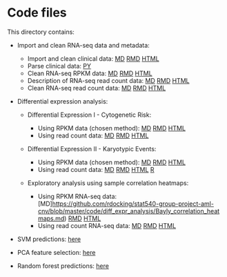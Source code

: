 Code files
==========

This directory contains:

- Import and clean RNA-seq data and metadata:
  - Import and clean clinical data: [MD](https://github.com/rdocking/stat540-group-project-aml-cnv/blob/master/code//clinical_data_import/import_and_clean_clinical_data.md) [RMD](https://github.com/rdocking/stat540-group-project-aml-cnv/blob/master/code/clinical_data_import/import_and_clean_clinical_data.Rmd) [HTML](https://github.com/rdocking/stat540-group-project-aml-cnv/blob/master/code//clinical_data_import/import_and_clean_clinical_data.html)
  - Parse clinical data: [PY](https://github.com/rdocking/stat540-group-project-aml-cnv/blob/master/code/clinical_data_import/parse_supplementary_table.py)
  - Clean RNA-seq RPKM data: [MD](https://github.com/rdocking/stat540-group-project-aml-cnv/blob/master/code/clinical_data_import/clean_rna_seq_rpkm_data.md) [RMD](https://github.com/rdocking/stat540-group-project-aml-cnv/blob/master/code/clinical_data_import/clean_rna_seq_rpkm_data.Rmd) [HTML](https://github.com/rdocking/stat540-group-project-aml-cnv/blob/master/code/clinical_data_import/clean_rna_seq_rpkm_data.html)
  - Description of RNA-seq read count data: [MD](https://github.com/rdocking/stat540-group-project-aml-cnv/blob/master/code/clinical_data_import/import_and_describe_count_data.md) [RMD](https://github.com/rdocking/stat540-group-project-aml-cnv/blob/master/code/clinical_data_import/import_and_describe_count_data.Rmd) [HTML](https://github.com/rdocking/stat540-group-project-aml-cnv/blob/master/code/clinical_data_import/import_and_describe_count_data.html)
  - Clean RNA-seq read count data: [MD](https://github.com/rdocking/stat540-group-project-aml-cnv/blob/master/code/clinical_data_import/clean_rna_seq_read_count_data.md) [RMD](https://github.com/rdocking/stat540-group-project-aml-cnv/blob/master/code/clinical_data_import/clean_rna_seq_read_count_data.Rmd) [HTML](https://github.com/rdocking/stat540-group-project-aml-cnv/blob/master/code/clinical_data_import/clean_rna_seq_read_count_data.html)
  
- Differential expression analysis:  
  - Differential Expression I - Cytogenetic Risk:
      - Using RPKM data (chosen method): [MD](https://github.com/rdocking/stat540-group-project-aml-cnv/blob/master/code/diff_expr_rna_seq_rpkm.md) [RMD](https://github.com/rdocking/stat540-group-project-aml-cnv/blob/master/code/diff_expr_rna_seq_rpkm.Rmd) [HTML](https://github.com/rdocking/stat540-group-project-aml-cnv/blob/master/code/diff_expr_rna_seq_rpkm.html)
      - Using read count data: [MD](https://github.com/rdocking/stat540-group-project-aml-cnv/blob/master/code/diff_expr_rna_seq_read_count.md) [RMD](https://github.com/rdocking/stat540-group-project-aml-cnv/blob/master/code/diff_expr_rna_seq_read_count.Rmd) [HTML](https://github.com/rdocking/stat540-group-project-aml-cnv/blob/master/code/diff_expr_rna_seq_read_count.html)

  - Differential Expression II - Karyotypic Events: 
      - Using RPKM data (chosen method): [MD](https://github.com/rdocking/stat540-group-project-aml-cnv/blob/master/code/diff_expr_analysis/Bayly_rna_seq_diff_exp_analysis.md) [RMD](https://github.com/rdocking/stat540-group-project-aml-cnv/blob/master/code/diff_expr_analysis/Bayly_rna_seq_diff_exp_analysis.Rmd) [HTML](https://github.com/rdocking/stat540-group-project-aml-cnv/blob/master/code/diff_expr_analysis/Bayly_rna_seq_diff_exp_analysis.html)
      - Using read count data: [MD](https://github.com/rdocking/stat540-group-project-aml-cnv/blob/master/code/Bayly_rna_seq_diff_exp_analysis.md) [RMD](https://github.com/rdocking/stat540-group-project-aml-cnv/blob/master/code/Bayly_rna_seq_diff_exp_analysis.Rmd) [HTML](https://github.com/rdocking/stat540-group-project-aml-cnv/blob/master/code/Bayly_rna_seq_diff_exp_analysis.html) [R](https://github.com/rdocking/stat540-group-project-aml-cnv/blob/master/code/Bayly_rna_seq_diff_exp_analysis.R)

  - Exploratory analysis using sample correlation heatmaps:
      - Using RPKM RNA-seq data: [MD]https://github.com/rdocking/stat540-group-project-aml-cnv/blob/master/code/diff_expr_analysis/Bayly_correlation_heatmaps.md) [RMD](https://github.com/rdocking/stat540-group-project-aml-cnv/blob/master/code/diff_expr_analysis/Bayly_correlation_heatmaps.Rmd) [HTML](https://github.com/rdocking/stat540-group-project-aml-cnv/blob/master/code/diff_expr_analysis/Bayly_correlation_heatmaps.html)
      - Using read count RNA-seq data: [MD](https://github.com/rdocking/stat540-group-project-aml-cnv/blob/master/code/rna_seq_count_data_corr_heatmap.md) [RMD](https://github.com/rdocking/stat540-group-project-aml-cnv/blob/master/code/rna_seq_count_data_corr_heatmap.Rmd) [HTML](https://github.com/rdocking/stat540-group-project-aml-cnv/blob/master/code/rna_seq_count_data_corr_heatmap.html)


- SVM predictions: [here](https://github.com/rdocking/stat540-group-project-aml-cnv/blob/master/code/svm_exploratory)

- PCA feature selection: [here](https://github.com/rdocking/stat540-group-project-aml-cnv/blob/master/code/pca_exploratory)

- Random forest predictions: [here](https://github.com/rdocking/stat540-group-project-aml-cnv/blob/master/code/rf_exploratory)
